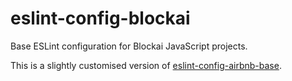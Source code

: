 # eslint-config-blockai

Base ESLint configuration for Blockai JavaScript projects.

This is a slightly customised version of
[eslint-config-airbnb-base](https://github.com/airbnb/javascript/tree/master/packages/eslint-config-airbnb-base).
